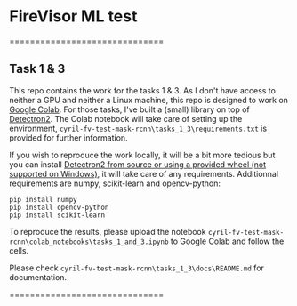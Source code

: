 # FireVisor ML test
==============================

## Task 1 & 3

This repo contains the work for the tasks 1 & 3. As I don't have access to neither a GPU and neither a Linux machine, this repo is designed to work on [Google Colab](https://colab.research.google.com/). For those tasks, I've built a (small) library on top of [Detectron2](https://github.com/facebookresearch/detectron2). The Colab notebook will take care of setting up the environment, `cyril-fv-test-mask-rcnn\tasks_1_3\requirements.txt` is provided for further information. 

If you wish to reproduce the work locally, it will be a bit more tedious but you can install [Detectron2 from source or using a provided wheel (not supported on Windows)](https://github.com/facebookresearch/detectron2/blob/master/INSTALL.md), it will take care of any requirements. Additionnal requirements are numpy, scikit-learn and opencv-python: 
```
pip install numpy
pip install opencv-python
pip install scikit-learn

```

To reproduce the results, please upload the notebook `cyril-fv-test-mask-rcnn\colab_notebooks\tasks_1_and_3.ipynb` to Google Colab and follow the cells. 

Please check `cyril-fv-test-mask-rcnn\tasks_1_3\docs\README.md` for documentation.


==============================

